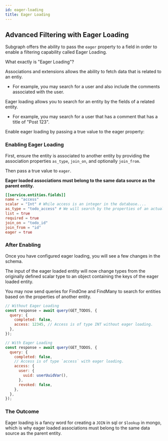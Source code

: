 ```yaml
---
id: eager-loading
title: Eager Loading
---
```


## Advanced Filtering with Eager Loading

Subgraph offers the ability to pass the `eager` property to a field in order to enable
a filtering capability called Eager Loading.

What exactly is "Eager Loading"?

Associations and extensions allows the ability to fetch data that is related to an entiy.

- For example, you may search for a user and also include the comments associated with the user.

Eager loading allows you to search for an entity by the fields of a related entity.

- For example, you may search for a user that has a comment that has a title of "Post 123".

Enable eager loading by passing a true value to the eager property:

### Enabling Eager Loading

First, ensure the entity is associated to another entity by providing the association properties
`as_type`, `join_on`, and optionally `join_from`.

Then pass a true value to `eager`.

**Eager loaded associations must belong to the same data source as the parent entity.**

```toml
[[service.entities.fields]]
name = "access"
scalar = "Int" # While access is an integer in the database....
as_type = "todo_access" # We will search by the properties of an actual access object.
list = true
required = true
join_on = "todo_id"
join_from = "id"
eager = true
```

### After Enabling

Once you have configured eager loading, you will see a few changes in the schema.

The input of the eager loaded entity will now change types from the originally defined
scalar type to an object containing the keys of the eager loaded entity.

You may now send queries for FindOne and FindMany to search for entities based on the properties of
another entity.

```js
// Without Eager Loading
const response = await query(GET_TODOS, {
  query: {
    completed: false,
    access: 12345, // Access is of type INT without eager loading.
  },
});

// With Eager Loading
const response = await query(GET_TODOS, {
  query: {
    completed: false,
    // Access is of type `access` with eager loading.
    access: {
      user: {
        uuid: userUuidVar(),
      },
      revoked: false,
    },
  },
});
```

### The Outcome

Eager loading is a fancy word for creating a `JOIN` in sql or `$lookup` in mongo, which is why
eager loaded associations must belong to the same data source as the parent entity.
